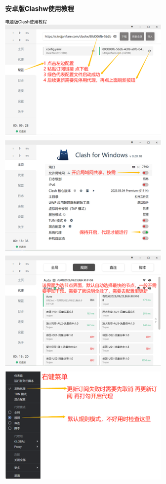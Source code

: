 安卓版Clashw使用教程
 - 
电脑版Clash使用教程
![image](images/clash-for-windows-1.png)

![image](images/clash-for-windows-2.png)

![image](images/clash-for-windows-3.png)

![image](images/clash-for-windows-4.png)

